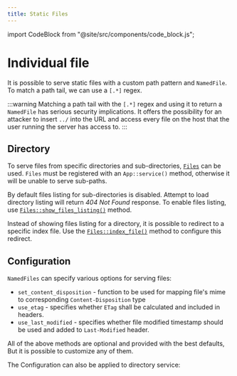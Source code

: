 ```yaml
---
title: Static Files
---
```


import CodeBlock from "@site/src/components/code_block.js";

# Individual file

It is possible to serve static files with a custom path pattern and `NamedFile`. To match a path tail, we can use a `[.*]` regex.

<CodeBlock example="static-files" file="main.rs" section="individual-file" />

:::warning Matching a path tail with the `[.*]` regex and using it to return a `NamedFile` has serious security implications. It offers the possibility for an attacker to insert `../` into the URL and access every file on the host that the user running the server has access to. :::

## Directory

To serve files from specific directories and sub-directories, [`Files`][files] can be used. `Files` must be registered with an `App::service()` method, otherwise it will be unable to serve sub-paths.

<CodeBlock example="static-files" file="directory.rs" section="directory" />

By default files listing for sub-directories is disabled. Attempt to load directory listing will return _404 Not Found_ response. To enable files listing, use [`Files::show_files_listing()`][showfileslisting] method.

Instead of showing files listing for a directory, it is possible to redirect to a specific index file. Use the [`Files::index_file()`][indexfile] method to configure this redirect.

## Configuration

`NamedFiles` can specify various options for serving files:

- `set_content_disposition` - function to be used for mapping file's mime to corresponding `Content-Disposition` type
- `use_etag` - specifies whether `ETag` shall be calculated and included in headers.
- `use_last_modified` - specifies whether file modified timestamp should be used and added to `Last-Modified` header.

All of the above methods are optional and provided with the best defaults, But it is possible to customize any of them.

<CodeBlock example="static-files" file="configuration.rs" section="config-one" />

The Configuration can also be applied to directory service:

<CodeBlock example="static-files" file="configuration_two.rs" section="config-two" />

[files]: https://docs.rs/actix-files/0.6/actix_files/struct.Files.html#
[showfileslisting]: https://docs.rs/actix-files/0.6/actix_files/struct.Files.html#method.show_files_listing
[indexfile]: https://docs.rs/actix-files/0.6/actix_files/struct.Files.html#method.index_file
